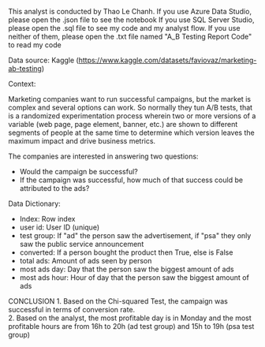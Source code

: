 This analyst is conducted by Thao Le Chanh.
If you use Azure Data Studio, please open the .json file to see the notebook
If you use SQL Server Studio, please open the .sql file to see my code and my analyst flow.
If you use neither of them, please open the .txt file named "A_B Testing Report Code" to read my code

Data source: Kaggle (https://www.kaggle.com/datasets/faviovaz/marketing-ab-testing)

Context: 

Marketing companies want to run successful campaigns, but the market is complex and several options can work. So normally they tun A/B tests, that is a randomized experimentation process wherein two or more versions of a variable (web page, page element, banner, etc.) are shown to different segments of people at the same time to determine which version leaves the maximum impact and drive business metrics.

The companies are interested in answering two questions:

- Would the campaign be successful?
- If the campaign was successful, how much of that success could be attributed to the ads?

Data Dictionary:

- Index: Row index
- user id: User ID (unique)
- test group: If "ad" the person saw the advertisement, if "psa" they only saw the public service announcement
- converted: If a person bought the product then True, else is False
- total ads: Amount of ads seen by person
- most ads day: Day that the person saw the biggest amount of ads
- most ads hour: Hour of day that the person saw the biggest amount of ads

CONCLUSION
1\. Based on the Chi-squared Test, the campaign was successful in terms of conversion rate.  
2\. Based on the analyst, the most profitable day is in Monday and the most profitable hours are from 16h to 20h (ad test group) and 15h to 19h (psa test group)
